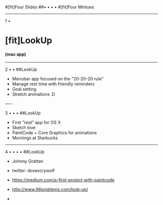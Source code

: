 #[fit]Four Slides
##• • • •
#[fit]Four Mintues

---

1 •
# [fit]LookUp
#### (mac app)

---

2 • •
##LookUp
- Menubar app focused on the "20-20-20 rule"
- Manage rest time with friendly reminders
- Goal setting
- Stretch animations :D

—--

3 • • •
##LookUp
- First *"real"* app for OS X
- Sketch love
- PaintCode + Core Graphics for animations
- Mornings at Starbucks

---

4 • • • •
##LookUp
- Johnny Grattan
- twitter: dovescrywolf
- https://medium.com/a-first-project-with-paintcode
- http://www.96problems.com/look-up/

-